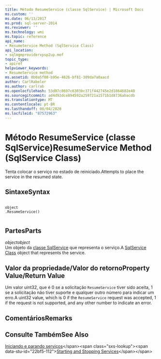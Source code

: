 ```yaml
---
title: Método ResumeService (classe SqlService) | Microsoft Docs
ms.custom: ''
ms.date: 06/13/2017
ms.prod: sql-server-2014
ms.reviewer: ''
ms.technology: wmi
ms.topic: reference
api_name:
- ResumeService Method (SqlService Class)
api_location:
- sqlmgmproviderxpsp2up.mof
topic_type:
- apiref
helpviewer_keywords:
- ResumeService method
ms.assetid: 0b0a5f08-b95e-4626-bf81-309da7a0aacd
author: CarlRabeler
ms.author: carlrab
ms.openlocfilehash: 53d07c8697c6303bc371f442745e2d1864682e40
ms.sourcegitcommit: ad4d92dce894592a259721a1571b1d8736abacdb
ms.translationtype: MT
ms.contentlocale: pt-BR
ms.lasthandoff: 08/04/2020
ms.locfileid: "87572963"
---
```

# <a name="resumeservice-method-sqlservice-class"></a><span data-ttu-id="22bf5-102">Método ResumeService (classe SqlService)</span><span class="sxs-lookup"><span data-stu-id="22bf5-102">ResumeService Method (SqlService Class)</span></span>
  <span data-ttu-id="22bf5-103">Tenta colocar o serviço no estado de reiniciado.</span><span class="sxs-lookup"><span data-stu-id="22bf5-103">Attempts to place the service in the resumed state.</span></span>  
  
## <a name="syntax"></a><span data-ttu-id="22bf5-104">Sintaxe</span><span class="sxs-lookup"><span data-stu-id="22bf5-104">Syntax</span></span>  
  
```  
  
object  
.ResumeService()  
  
```  
  
## <a name="parts"></a><span data-ttu-id="22bf5-105">Partes</span><span class="sxs-lookup"><span data-stu-id="22bf5-105">Parts</span></span>  
 <span data-ttu-id="22bf5-106">*object*</span><span class="sxs-lookup"><span data-stu-id="22bf5-106">*object*</span></span>  
 <span data-ttu-id="22bf5-107">Um objeto da [classe SqlService](sqlservice-class.md) que representa o serviço.</span><span class="sxs-lookup"><span data-stu-id="22bf5-107">A [SqlService Class](sqlservice-class.md) object that represents the service.</span></span>  
  
## <a name="property-valuereturn-value"></a><span data-ttu-id="22bf5-108">Valor da propriedade/Valor do retorno</span><span class="sxs-lookup"><span data-stu-id="22bf5-108">Property Value/Return Value</span></span>  
 <span data-ttu-id="22bf5-109">Um valor uint32, que é 0 se a solicitação `ResumeService` tiver sido aceita, 1 se a solicitação não tiver suporte e qualquer outro número para indicar um erro.</span><span class="sxs-lookup"><span data-stu-id="22bf5-109">A uint32 value, which is 0 if the `ResumeService` request was accepted, 1 if the request is not supported, and any other number to indicate an error.</span></span>  
  
## <a name="remarks"></a><span data-ttu-id="22bf5-110">Comentários</span><span class="sxs-lookup"><span data-stu-id="22bf5-110">Remarks</span></span>  
  
## <a name="see-also"></a><span data-ttu-id="22bf5-111">Consulte Também</span><span class="sxs-lookup"><span data-stu-id="22bf5-111">See Also</span></span>  
 <span data-ttu-id="22bf5-112">[Iniciando e parando serviços](https://technet.microsoft.com/library/ms174886\(v=sql.105\).aspx)</span><span class="sxs-lookup"><span data-stu-id="22bf5-112">[Starting and Stopping Services](https://technet.microsoft.com/library/ms174886\(v=sql.105\).aspx)</span></span>  
  
  
